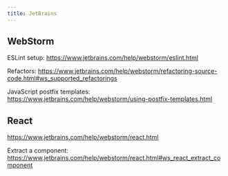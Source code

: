```yaml
---
title: JetBrains
---
```


## WebStorm

ESLint setup: https://www.jetbrains.com/help/webstorm/eslint.html

Refactors: https://www.jetbrains.com/help/webstorm/refactoring-source-code.html#ws_supported_refactorings

JavaScript postfix templates: https://www.jetbrains.com/help/webstorm/using-postfix-templates.html

## React

https://www.jetbrains.com/help/webstorm/react.html

Extract a component: https://www.jetbrains.com/help/webstorm/react.html#ws_react_extract_component
